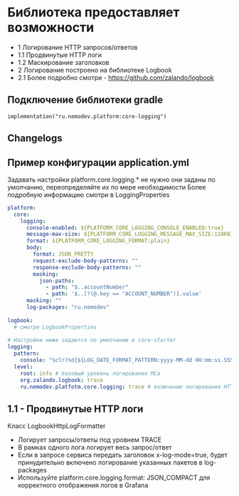 # Библиотека предоставляет возможности
- 1 Логирование HTTP запросов/ответов
- 1.1 Продвинутые HTTP логи
- 1.2 Маскирование заголовков
- 2 Логирование построено на библиотеке Logbook
- 2.1 Более подробно смотри - https://github.com/zalando/logbook

## Подключение библиотеки gradle

    implementation("ru.nemodev.platform:core-logging")

## Changelogs

## Пример конфигурации application.yml
Задавать настройки platform.core.logging.* не нужно они заданы по умолчанию, переопределяйте их по мере необходимости
Более подробную информацию смотри в LoggingProperties

``` yaml
platform:
  core:
    logging:
      console-enabled: ${PLATFORM_CORE_LOGGING_CONSOLE_ENABLED:true}
      message-max-size: ${PLATFORM_CORE_LOGGING_MESSAGE_MAX_SIZE:128KB}
      format: ${PLATFORM_CORE_LOGGING_FORMAT:plain}
      body:
        format: JSON_PRETTY
        request-exclude-body-patterns: ""
        response-exclude-body-patterns: ""
        masking:
          json-paths:
            - path: "$..accountNumber"
            - path: '$..[?(@.key == "ACCOUNT_NUMBER")].value'
      masking: ""
      log-packages: "ru.nemodev"
      
logbook:
  # смотри LogbookProperties
      
# Настройки ниже задаются по умолчанию в core-starter
logging:
  pattern:
    console: "%clr(%d{${LOG_DATE_FORMAT_PATTERN:yyyy-MM-dd HH:mm:ss.SSS}}){faint} %clr(${LOG_LEVEL_PATTERN:%5p}) %clr(${PID:- }){magenta} %clr(---){faint} %clr([%15.15t]){faint} %clr(%-40.40logger{40}){cyan} %clr(MDC={%X}){magenta} %clr(:){faint} %m%n${LOG_EXCEPTION_CONVERSION_WORD:%wEx}"
  level:
    root: info # базовый уровень логирования МСа
    org.zalando.logbook: trace
    ru.nemodev.platfotm.core.logging: trace # включение логирования HTTP запросов, если указать уровень выше логи пропадут
```

## 1.1 - Продвинутые HTTP логи
Класс LogbookHttpLogFormatter
- Логирует запросы/ответы под уровнем TRACE
- В рамках одного лога логирует весь запрос/ответ
- Если в запросе сервиса передать заголовок x-log-mode=true, будет принудительно включено логирование указанных пакетов в log-packages
- Используйте platform.core.logging.format: JSON_COMPACT для корректного отображения логов в Grafana
